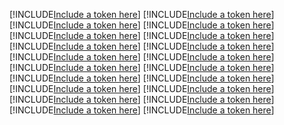 [!INCLUDE[Include a token here](refs1536799603974/r1.md)]
[!INCLUDE[Include a token here](refs1536799603974/r2.md)]
[!INCLUDE[Include a token here](refs1536799603974/r3.md)]
[!INCLUDE[Include a token here](refs1536799603974/r4.md)]
[!INCLUDE[Include a token here](refs1536799603974/r5.md)]
[!INCLUDE[Include a token here](refs1536799603974/r6.md)]
[!INCLUDE[Include a token here](refs1536799603974/r7.md)]
[!INCLUDE[Include a token here](refs1536799603974/r8.md)]
[!INCLUDE[Include a token here](refs1536799603974/r9.md)]
[!INCLUDE[Include a token here](refs1536799603974/r10.md)]
[!INCLUDE[Include a token here](refs1536799603974/r11.md)]
[!INCLUDE[Include a token here](refs1536799603974/r12.md)]
[!INCLUDE[Include a token here](refs1536799603974/r13.md)]
[!INCLUDE[Include a token here](refs1536799603974/r14.md)]
[!INCLUDE[Include a token here](refs1536799603974/r15.md)]
[!INCLUDE[Include a token here](refs1536799603974/r16.md)]
[!INCLUDE[Include a token here](refs1536799603974/r17.md)]
[!INCLUDE[Include a token here](refs1536799603974/r18.md)]
[!INCLUDE[Include a token here](refs1536799603974/r19.md)]
[!INCLUDE[Include a token here](refs1536799603974/r20.md)]